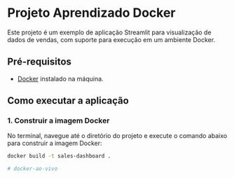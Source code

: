 # Projeto Aprendizado Docker

Este projeto é um exemplo de aplicação Streamlit para visualização de dados de vendas, com suporte para execução em um ambiente Docker.

## Pré-requisitos

- [Docker](https://www.docker.com/) instalado na máquina.

## Como executar a aplicação

### 1. Construir a imagem Docker

No terminal, navegue até o diretório do projeto e execute o comando abaixo para construir a imagem Docker:

```bash
docker build -t sales-dashboard .

# docker-ao-vivo
